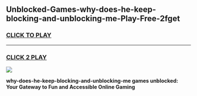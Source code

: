 
## Unblocked-Games-why-does-he-keep-blocking-and-unblocking-me-Play-Free-2fget
<h3>
<a href="https://premium76.site?title=why-does-he-keep-blocking-and-unblocking-me&ref=12A">CLICK TO PLAY</a></h3>
<hr>

<h3>
<a href="https://premium76.site?title=why-does-he-keep-blocking-and-unblocking-me&ref=12A">CLICK 2 PLAY</a>
  
</h3>

<a href="https://premium76.site?title=why-does-he-keep-blocking-and-unblocking-me&ref=12A"><img src="https://clearcache.store/games.png"></a>


**why-does-he-keep-blocking-and-unblocking-me games unblocked: Your Gateway to Fun and Accessible Online Gaming**
